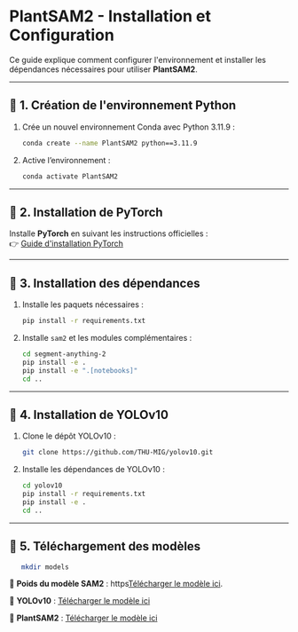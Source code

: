 # **PlantSAM2 - Installation et Configuration**  

Ce guide explique comment configurer l'environnement et installer les dépendances nécessaires pour utiliser **PlantSAM2**.

---

## 🔹 **1. Création de l'environnement Python**  

1. Crée un nouvel environnement Conda avec Python 3.11.9 :  
   ```bash
   conda create --name PlantSAM2 python==3.11.9
   ```
2. Active l’environnement :  
   ```bash
   conda activate PlantSAM2
   ```

---

## 🔹 **2. Installation de PyTorch**  
Installe **PyTorch** en suivant les instructions officielles :  
👉 [Guide d'installation PyTorch](https://pytorch.org/get-started/locally/)  

---

## 🔹 **3. Installation des dépendances**  

1. Installe les paquets nécessaires :  
   ```bash
   pip install -r requirements.txt
   ```
2. Installe `sam2` et les modules complémentaires :  
   ```bash
   cd segment-anything-2
   pip install -e .
   pip install -e ".[notebooks]"
   cd ..
   ```

---

## 🔹 **4. Installation de YOLOv10**  

1. Clone le dépôt YOLOv10 :  
   ```bash
   git clone https://github.com/THU-MIG/yolov10.git
   ```
2. Installe les dépendances de YOLOv10 :  
   ```bash
   cd yolov10
   pip install -r requirements.txt
   pip install -e .
   cd ..
   ```

---

## 🔹 **5. Téléchargement des modèles**  

```bash
   mkdir models
   ```
📌 **Poids du modèle SAM2** : https[Télécharger le modèle ici](https://drive.google.com/file/d/1WN0pzBcQLIEF3TIMNj9JC7THtsnvds2i/view?usp=sharing).

📌 **YOLOv10** : [Télécharger le modèle ici](https://drive.google.com/file/d/1o-UcVMxktZQuz5DafjSR4T72gimdtujW/view?usp=drive_link)  

📌 **PlantSAM2** : [Télécharger le modèle ici](https://drive.google.com/file/d/1b57wlX9tCHRp4h92or41aRnBLA38rEfg/view?usp=drive_link)  
